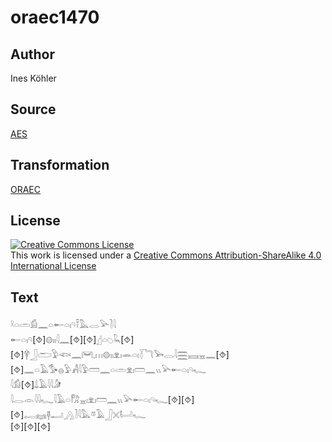 # oraec1470

## Author

Ines Köhler

## Source

[AES](https://github.com/simondschweitzer/aes)

## Transformation

[ORAEC](https://oraec.github.io/)

## License

<a rel="license" href="http://creativecommons.org/licenses/by-sa/4.0/"><img alt="Creative Commons License" style="border-width:0" src="https://i.creativecommons.org/l/by-sa/4.0/88x31.png" /></a><br />This work is licensed under a <a rel="license" href="http://creativecommons.org/licenses/by-sa/4.0/">Creative Commons Attribution-ShareAlike 4.0 International License</a>

## Text

𓍲𓏏𓏛𓀁𓈖𓏏𓄡𓏏𓏤𓄹𓍋𓅓𓂋𓅪𓍘𓇋<br>
𓄡𓏏𓏤𓄹[⯑]𓊗𓏤𓏤𓇋𓈖[⯑][⯑]𓊨𓏏𓆇𓆗[⯑]<br>
[⯑]𓋁𓃀𓂧𓅱𓆟𓈖𓋞𓈒𓏥𓊗𓏤𓏤𓁷𓏤𓂎𓏏𓏤𓇅𓆓𓅨𓂋𓇋𓈗𓈘𓈇𓈖[⯑]<br>
[⯑]𓈖𓏏𓄿𓅜𓐍𓅱𓀻𓇋𓅱𓏠𓈖𓏏𓏛𓁷𓏤𓏠𓈖𓏭𓅪𓄡𓏏𓏤𓄹𓆑<br>
𓇋𓀁[⯑]𓍑𓄿𓇋𓇋𓀏<br>
𓇋𓂋𓁹𓇋𓇋𓆑𓇋𓄿𓏏𓀗𓈇𓏤𓁷𓏤𓏠𓈖𓏭𓅪𓄡𓏏𓏤𓄹𓆑[⯑][⯑]<br>
[⯑]𓉻𓈐𓊢𓂝𓂻𓍘𓇋𓅓𓎼𓄿𓃀𓏴𓂡𓆑<br>
[⯑][⯑][⯑]<br>
